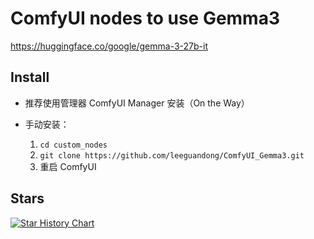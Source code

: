 # ComfyUI nodes to use Gemma3

https://huggingface.co/google/gemma-3-27b-it


## Install

- 推荐使用管理器 ComfyUI Manager 安装（On the Way）

- 手动安装：
    1. `cd custom_nodes`
    2. `git clone https://github.com/leeguandong/ComfyUI_Gemma3.git`
    3. 重启 ComfyUI


## Stars

[![Star History Chart](https://api.star-history.com/svg?repos=leeguandong/ComfyUI_Gemma3&type=Date)](https://star-history.com/#leeguandong/ComfyUI_Gemma3&Date)





